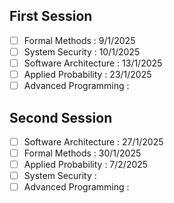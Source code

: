 ## First Session

- [ ] Formal Methods : 9/1/2025
- [ ] System Security : 10/1/2025
- [ ] Software Architecture : 13/1/2025
- [ ] Applied Probability : 23/1/2025
- [ ] Advanced Programming :
## Second Session
 - [ ] Software Architecture : 27/1/2025
 - [ ] Formal Methods : 30/1/2025
 - [ ] Applied Probability : 7/2/2025
 - [ ] System Security :
 - [ ] Advanced Programming :